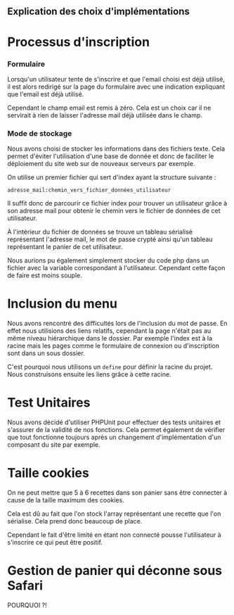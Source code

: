 Explication des choix d'implémentations
----------------------------------------

Processus d'inscription
=======================

### Formulaire

Lorsqu'un utilisateur tente de s'inscrire et que l'email choisi
est déjà utilisé, il est alors redirigé sur la page du
formulaire avec une indication expliquant que l'email est déjà
utilisé.

Cependant le champ email est remis à zéro. Cela est un choix
car il ne servirait à rien de laisser l'adresse mail déjà
utilisée dans le champ.

### Mode de stockage

Nous avons choisi de stocker les informations dans des fichiers
texte. Cela permet d'éviter l'utilisation d'une base de donnée
et donc de faciliter le déploiement du site web sur de nouveaux
serveurs par exemple.

On utilise un premier fichier qui sert d'index ayant la
structure suivante :

`adresse_mail:chemin_vers_fichier_données_utilisateur`

Il suffit donc de parcourir ce fichier index pour trouver un
utilisateur grâce à son adresse mail pour obtenir le chemin
vers le fichier de données de cet utilisateur.

À l'intérieur du fichier de données se trouve un tableau
sérialisé représentant l'adresse mail, le mot de passe crypté ainsi qu'un tableau représentant le panier de cet utilisateur.

Nous aurions pu également simplement stocker du code php dans un
fichier avec la variable correspondant à l'utilisateur. Cependant
cette façon de faire est moins souple.

Inclusion du menu
=================

Nous avons rencontré des difficultés lors de l'inclusion du
mot de passe. En effet nous utilisions des liens relatifs,
cependant la page n'était pas au même niveau hiérarchique
dans le dossier. Par exemple l'index est à la racine mais les
pages comme le formulaire de connexion ou d'inscription sont
dans un sous dossier.

C'est pourquoi nous utilisons un `define` pour définir la
racine du projet. Nous construisons ensuite les liens grâce à
cette racine.

Test Unitaires
==============

Nous avons décidé d'utiliser PHPUnit pour effectuer des tests unitaires
et s'assurer de la validité de nos fonctions. Cela permet également de
vérifier que tout fonctionne toujours après un changement
d'implémentation d'un composant du site par exemple.

Taille cookies
===============

On ne peut mettre que 5 à 6 recettes dans son panier sans être connecter à
cause de la taille maximum des cookies.

Cela est dû au fait que l'on stock l'array représentant une recette que l'on
sérialise. Cela prend donc beaucoup de place.

Cependant le fait d'être limité en étant non connecté pousse l'utilisateur à
s'inscrire ce qui peut être positif.

Gestion de panier qui déconne sous Safari
==========================================

POURQUOI ?!

